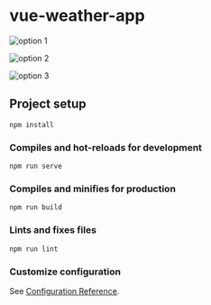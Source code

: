 # vue-weather-app

![option 1](https://user-images.githubusercontent.com/57464067/131711889-a9a22bf0-0aac-4f28-ac4c-7b8627f153ed.png)

![option 2](https://user-images.githubusercontent.com/57464067/131711900-fb04a4ea-a426-430d-8a25-b4d83945b1d6.png)

![option 3](https://user-images.githubusercontent.com/57464067/131711911-9cad2963-82a1-48cf-ba0e-ff80f2a35a0c.png)


## Project setup
```
npm install
```

### Compiles and hot-reloads for development
```
npm run serve
```

### Compiles and minifies for production
```
npm run build
```

### Lints and fixes files
```
npm run lint
```

### Customize configuration
See [Configuration Reference](https://cli.vuejs.org/config/).
